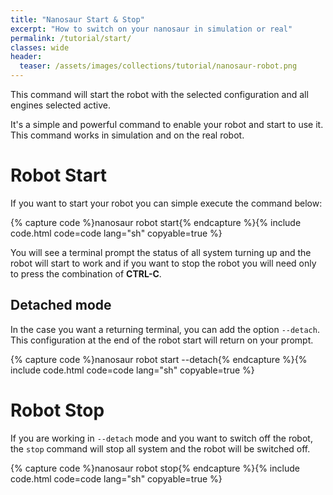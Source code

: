 ```yaml
---
title: "Nanosaur Start & Stop"
excerpt: "How to switch on your nanosaur in simulation or real"
permalink: /tutorial/start/
classes: wide
header:
  teaser: /assets/images/collections/tutorial/nanosaur-robot.png
---
```


This command will start the robot with the selected configuration and all engines selected active.

It's a simple and powerful command to enable your robot and start to use it. This command works in simulation and on the real robot.

# Robot Start

If you want to start your robot you can simple execute the command below:

{% capture code %}nanosaur robot start{% endcapture %}{% include code.html code=code lang="sh" copyable=true %}

You will see a terminal prompt the status of all system turning up and the robot will start to work and if you want to stop the robot you will need only to press the combination of **CTRL-C**.

## Detached mode

In the case you want a returning terminal, you can add the option `--detach`. This configuration at the end of the robot start will return on your prompt.

{% capture code %}nanosaur robot start --detach{% endcapture %}{% include code.html code=code lang="sh" copyable=true %}

# Robot Stop

If you are working in `--detach` mode and you want to switch off the robot, the `stop` command will stop all system and the robot will be switched off.

{% capture code %}nanosaur robot stop{% endcapture %}{% include code.html code=code lang="sh" copyable=true %}
